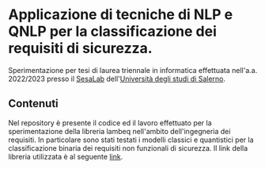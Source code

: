 # Applicazione di tecniche di NLP e QNLP per la classificazione dei requisiti di sicurezza.
Sperimentazione per tesi di laurea triennale in informatica effettuata nell'a.a. 2022/2023 presso il [SesaLab](https://sesalabunisa.github.io/en/index.html) dell'[Università degli studi di Salerno](https://www.unisa.it/).

## Contenuti
Nel repository è presente il codice ed il lavoro effettuato per la sperimentazione della libreria lambeq nell'ambito dell'ingegneria dei requisiti. In particolare sono stati testati i modelli classici e quantistici per la classificazione binaria dei requisiti non funzionali di sicurezza.
Il link della libreria utilizzata è al seguente [link](https://github.com/CQCL/lambeq/tree/main).
